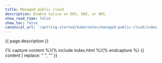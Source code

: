 ```yaml
---
title: Managed public cloud
description: Enable Calico on EKS, GKE, or AKS.
show_read_time: false
show_toc: false
canonical_url: '/getting-started/kubernetes/managed-public-cloud/index'
---
```


{{ page.description }}

{% capture content %}{% include index.html %}{% endcapture %}
{{ content | replace: "    ", "" }}
